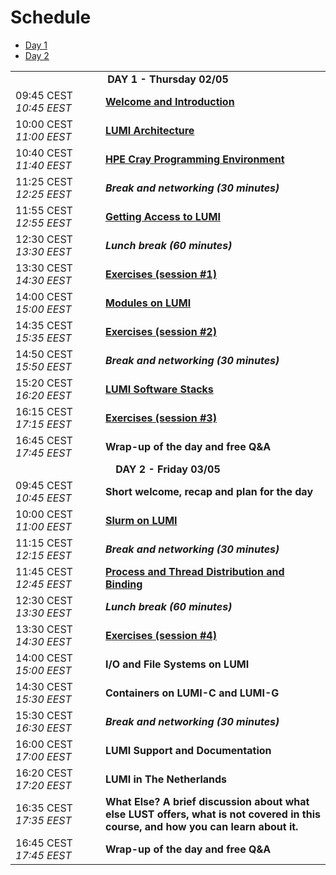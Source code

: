 # Schedule

<ul>
    <li><a href="#Day1">Day 1</a>
    <li><a href="#Day2">Day 2</a>
</ul>

<table style="text-align: left;">
<tbody>
<!--
DAY 1
-->
    <tr>
        <td colspan="2" align="center">
            <a name="Day1"><b>DAY 1 - Thursday 02/05</b></a>
        </td>
    </tr>
    <tr>
        <td style="width:8em">
            09:45 CEST
            <br/><em>10:45 EEST</em>
        </td>
        <td><b><a href="../extra_00_Introduction/">Welcome and Introduction</a></b>
        <!--<br/><em>Presenters: Kurt Lust (LUST) and Jørn Dietze (LUST)</em>-->
        </td>
    </tr>
    <tr>
        <td>
            10:00 CEST
            <br/><em>11:00 EEST</em>
        </td>
        <td><b><a href="../extra_01_Architecture/">LUMI Architecture</a></b>
        <!--<em>Presenter: Kurt Lust (LUST)</em>-->
        </td>
    </tr>
    <tr>
        <td>
            10:40 CEST
            <br/><em>11:40 EEST</em>
        </td>
        <td><b><a href="../extra_02_CPE/">HPE Cray Programming Environment</a></b>
        <!--<em>Presenter: Kurt Lust (LUST)</em>-->
        </td>
    </tr>
    <tr>
        <td>
            11:25 CEST
            <br/><em>12:25 EEST</em>
        </td>
        <td><b><em>Break and networking (30 minutes)</em></b>
        </td>
    </tr>
    <tr>
        <td>
            11:55 CEST
            <br/><em>12:55 EEST</em>
        </td>
        <td><b><a href="../extra_03_LUMI_Access/">Getting Access to LUMI</a></b>
        <!--<em>Presenter: Kurt Lust (LUST)</em>-->
        </td>
    </tr>
    <tr>
        <td>
            12:30 CEST
            <br/><em>13:30 EEST</em>
        </td>
        <td><b><em>Lunch break (60 minutes)</em></b>
        </td>
    </tr>
    <tr>
        <td>
            13:30 CEST
            <br/><em>14:30 EEST</em>
        </td>
        <td><b><a href="../E03_Exercises_1/">Exercises (session #1)</a></b>
        </td>
    </tr>
    <tr>
        <td>
            14:00 CEST
            <br/><em>15:00 EEST</em>
        </td>
        <td><b><a href="../extra_04_Modules/">Modules on LUMI</a></b>
        <!--<em>Presenter: Kurt Lust (LUST)</em>-->
        </td>
    </tr>
    <tr>
        <td>
            14:35 CEST
            <br/><em>15:35 EEST</em>
        </td>
        <td><b><a href="../E04_Exercises_2/">Exercises (session #2)</a></b>
        </td>
    </tr>
    <tr>
        <td>
            14:50 CEST
            <br/><em>15:50 EEST</em>
        </td>
        <td><b><em>Break and networking (30 minutes)</em></b>
        </td>
    </tr>
    <tr>
        <td>
            15:20 CEST
            <br/><em>16:20 EEST</em>
        </td>
        <td><b><a href="../extra_05_Software_stacks/">LUMI Software Stacks</a></b>
        <!--<em>Presenter: Kurt Lust (LUST)</em>-->
        </td>
    </tr>
    <tr>
        <td>
            16:15 CEST
            <br/><em>17:15 EEST</em>
        </td>
        <td><b><a href="../E05_Exercises_3/">Exercises (session #3)</a></b>
        </td>
    </tr>
    <tr>
        <td>
            16:45 CEST
            <br/><em>17:45 EEST</em>
        </td>
        <td><b>Wrap-up of the day and free Q&A</b> 
        </td>
    </tr>
<!--
DAY 2
-->
    <tr>
        <td colspan="2" align="center">
            <a name="Day2"><b>DAY 2 - Friday 03/05</b></a>
        </td>
    </tr>
    <tr>
        <td style="width:8em">
            09:45 CEST
            <br/><em>10:45 EEST</em>
        </td>
        <td><b>Short welcome, recap and plan for the day</b>
        <!--<br/><em>Presenters: Kurt Lust (LUST) and Jørn Dietze (LUST)</em>-->
        </td>
    </tr>
    <tr>
        <td>
            10:00 CEST
            <br/><em>11:00 EEST</em>
        </td>
        <td><b><a href="../extra_06_Slurm/">Slurm on LUMI</a></b>
        <!--<em>Presenter: Kurt Lust (LUST)</em>-->
        </td>
    </tr>
    <tr>
        <td>
            11:15 CEST
            <br/><em>12:15 EEST</em>
        </td>
        <td><b><em>Break and networking (30 minutes)</em></b>
        </td>
    </tr>
    <tr>
        <td>
            11:45 CEST
            <br/><em>12:45 EEST</em>
        </td>
        <td><b><a href="../extra_07_Binding/">Process and Thread Distribution and Binding</a></b>
        <!--<em>Presenter: Kurt Lust (LUST)</em>-->
        </td>
    </tr>
    <tr>
        <td>
            12:30 CEST
            <br/><em>13:30 EEST</em>
        </td>
        <td><b><em>Lunch break (60 minutes)</em></b>
        </td>
    </tr>
    <tr>
        <td>
            13:30 CEST
            <br/><em>14:30 EEST</em>
        </td>
        <td><b><a href="../E07_Exercises_4/">Exercises (session #4)</a></b>
        </td>
    </tr>
    <tr>
        <td>
            14:00 CEST
            <br/><em>15:00 EEST</em>
        </td>
        <td><b>I/O and File Systems on LUMI</b>
        <!--<em>Presenter: Kurt Lust (LUST)</em>-->
        </td>
    </tr>
    <tr>
        <td>
            14:30 CEST
            <br/><em>15:30 EEST</em>
        </td>
        <td><b>Containers on LUMI-C and LUMI-G</b>
        <!--<em>Presenter: Kurt Lust (LUST)</em>-->
        </td>
    </tr>
    <tr>
        <td>
            15:30 CEST
            <br/><em>16:30 EEST</em>
        </td>
        <td><b><em>Break and networking (30 minutes)</em></b>
        </td>
    </tr>
    <tr>
        <td>
            16:00 CEST
            <br/><em>17:00 EEST</em>
        </td>
        <td><b>LUMI Support and Documentation</b>
        <!--<em>Presenter: Kurt Lust (LUST)</em>-->
        </td>
    </tr>
    <tr>
        <td>
            16:20 CEST
            <br/><em>17:20 EEST</em>
        </td>
        <td><b>LUMI in The Netherlands</b>
        <!--<em>Presenter: Henk Dreuning (Surf and LUST)</em>-->
        </td>
    </tr>
    <tr>
        <td>
            16:35 CEST
            <br/><em>17:35 EEST</em>
        </td>
        <td><b>What Else?
        A brief discussion about what else LUST offers, what is not covered in this course,
        and how you can learn about it.</b>
        <!--<em>Presenter: Kurt Lust (LUST)</em>-->
        </td>
    </tr>
    <tr>
        <td>
            16:45 CEST
            <br/><em>17:45 EEST</em>
        </td>
        <td><b>Wrap-up of the day and free Q&A</b> 
        </td>
    </tr>
</tbody>
</table>
